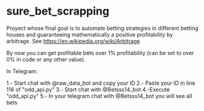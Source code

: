 # sure_bet_scrapping

Proyect whose final goal is to automate betting strategies in different betting houses and guaranteeing mathematically a positive profitability by arbitrage.
See https://en.wikipedia.org/wiki/Arbitrage

By now you can get profitable bets over 1% profitability (can be set to over 0% in code or any other value).

In Telegram:

1.- Start chat with @raw_data_bot and copy your ID
2.- Paste your ID in line 116 of "odd_api.py"
3.- Start chat with @Betsss14_bot
4.-Execute "odd_api.py"
5.- In your telegram chat with @Betsss14_bot you will see all bets

